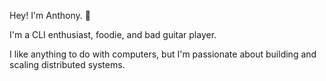 Hey! I'm Anthony. 👋

I'm a CLI enthusiast, foodie, and bad guitar player.

I like anything to do with computers, but I'm passionate about building and scaling distributed systems. 
